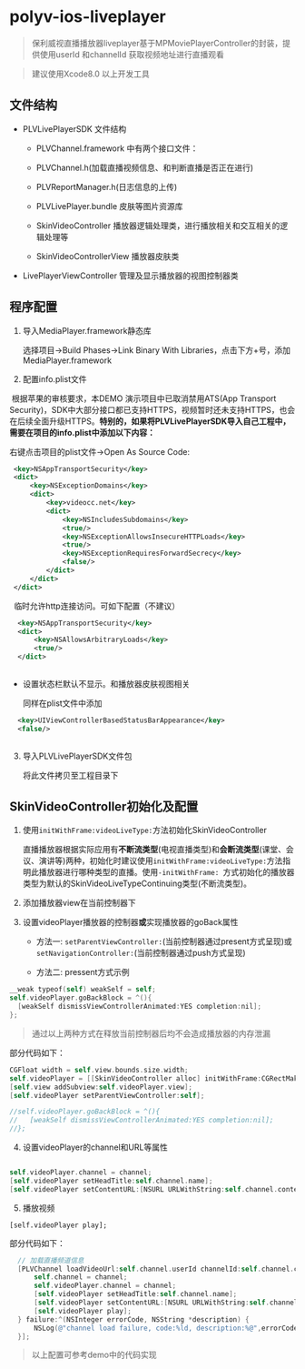 # polyv-ios-liveplayer

> 保利威视直播播放器liveplayer基于MPMoviePlayerController的封装，提供使用userId 和channelId 获取视频地址进行直播观看

> 建议使用Xcode8.0 以上开发工具


## 文件结构

- PLVLivePlayerSDK 文件结构

	-  PLVChannel.framework 中有两个接口文件： 

  	 - PLVChannel.h(加载直播视频信息、和判断直播是否正在进行)
     - PLVReportManager.h(日志信息的上传)

    - PLVLivePlayer.bundle 皮肤等图片资源库

  - SkinVideoController 播放器逻辑处理类，进行播放相关和交互相关的逻辑处理等

  - SkinVideoControllerView 播放器皮肤类


- LivePlayerViewController 管理及显示播放器的视图控制器类

## 程序配置

1. 导入MediaPlayer.framework静态库

	选择项目->Build Phases->Link Binary With Libraries，点击下方+号，添加MediaPlayer.framework

2. 配置info.plist文件

  根据苹果的审核要求，本DEMO 演示项目中已取消禁用ATS(App Transport Security)，SDK中大部分接口都已支持HTTPS，视频暂时还未支持HTTPS，也会在后续全面升级HTTPS。**特别的，如果将PLVLivePlayerSDK导入自己工程中，需要在项目的info.plist中添加以下内容：**
   
   右键点击项目的plist文件->Open As Source Code:
   ```xml
    <key>NSAppTransportSecurity</key>
    <dict>
        <key>NSExceptionDomains</key>
        <dict>
            <key>videocc.net</key>
            <dict>
                <key>NSIncludesSubdomains</key>
                <true/>
                <key>NSExceptionAllowsInsecureHTTPLoads</key>
                <true/>
                <key>NSExceptionRequiresForwardSecrecy</key>
                <false/>
            </dict>
        </dict>
    </dict>
   ```
   临时允许http连接访问。可如下配置（不建议）
  ```xml
    <key>NSAppTransportSecurity</key>
    <dict>
        <key>NSAllowsArbitraryLoads</key>
        <true/>
    </dict>
    
  ```

  - 设置状态栏默认不显示。和播放器皮肤视图相关
 
 	 同样在plist文件中添加  

  ```xml
    <key>UIViewControllerBasedStatusBarAppearance</key>
    <false/>
    
  ```

3. 导入PLVLivePlayerSDK文件包

	将此文件拷贝至工程目录下


## SkinVideoController初始化及配置

1. 使用`initWithFrame:videoLiveType:`方法初始化SkinVideoController

	直播播放器根据实际应用有**不断流类型**(电视直播类型)和**会断流类型**(课堂、会议、演讲等)两种，初始化时建议使用`initWithFrame:videoLiveType:`方法指明此播放器进行哪种类型的直播。使用`-initWithFrame: `方式初始化的播放器类型为默认的SkinVideoLiveTypeContinuing类型(不断流类型)。

2. 添加播放器view在当前控制器下

3. 设置videoPlayer播放器的控制器**或**实现播放器的goBack属性
	
	-	方法一: `setParentViewController:`(当前控制器通过present方式呈现)或`setNavigationController:`(当前控制器通过push方式呈现)

	- 方法二: pressent方式示例

  ```objective-c
  __weak typeof(self) weakSelf = self;
  self.videoPlayer.goBackBlock = ^(){
  	[weakSelf dismissViewControllerAnimated:YES completion:nil];
  };
  
  ```

  > 通过以上两种方式在释放当前控制器后均不会造成播放器的内存泄漏


 部分代码如下：

  ```objective-c
  CGFloat width = self.view.bounds.size.width;
  self.videoPlayer = [[SkinVideoController alloc] initWithFrame:CGRectMake(0, 0, width, width*(3.0/4.0))  videoLiveType:SkinVideoLiveTypeContinuing];
  [self.view addSubview:self.videoPlayer.view];
  [self.videoPlayer setParentViewController:self];

  //self.videoPlayer.goBackBlock = ^(){
  //   [weakSelf dismissViewControllerAnimated:YES completion:nil];
  //};
  
  ```

 
4. 设置videoPlayer的channel和URL等属性

  ```objective-c

self.videoPlayer.channel = channel;
[self.videoPlayer setHeadTitle:self.channel.name];
[self.videoPlayer setContentURL:[NSURL URLWithString:self.channel.contentURL]];

  ```

5. 播放视频

  `[self.videoPlayer play];`


  部分代码如下：

  ```objective-c
    // 加载直播频道信息
    [PLVChannel loadVideoUrl:self.channel.userId channelId:self.channel.channelId completion:^(PLVChannel *channel) {
        self.channel = channel;
        self.videoPlayer.channel = channel;
        [self.videoPlayer setHeadTitle:self.channel.name];
        [self.videoPlayer setContentURL:[NSURL URLWithString:self.channel.contentURL]];
        [self.videoPlayer play];
    } failure:^(NSInteger errorCode, NSString *description) {
        NSLog(@"channel load failure, code:%ld, description:%@",errorCode,description);
    }];

  ```
  
  > 以上配置可参考demo中的代码实现

